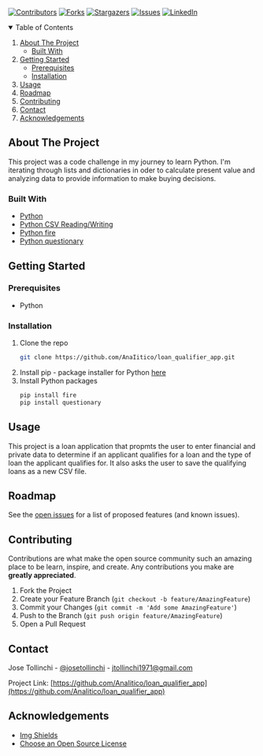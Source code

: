 
<!-- Find and Replace All [repo_name] -->
<!-- Replace [product-screenshot] [product-url] -->
<!-- Other Badgets https://naereen.github.io/badges/ -->
[![Contributors][contributors-shield]][contributors-url]
[![Forks][forks-shield]][forks-url]
[![Stargazers][stars-shield]][stars-url]
[![Issues][issues-shield]][issues-url]
[![LinkedIn][linkedin-shield]][linkedin-url]
<!-- [![License][license-shield]][license-url] -->


<!-- TABLE OF CONTENTS -->
<details open="open">
  <summary>Table of Contents</summary>
  <ol>
    <li>
      <a href="#about-the-project">About The Project</a>
      <ul>
        <li><a href="#built-with">Built With</a></li>
      </ul>
    </li>
    <li>
      <a href="#getting-started">Getting Started</a>
      <ul>
        <li><a href="#prerequisites">Prerequisites</a></li>
        <li><a href="#installation">Installation</a></li>
      </ul>
    </li>
    <li><a href="#usage">Usage</a></li>
    <li><a href="#roadmap">Roadmap</a></li>
    <li><a href="#contributing">Contributing</a></li>
	<!-- <li><a href="#license">License</a></li> -->
    <li><a href="#contact">Contact</a></li>
    <li><a href="#acknowledgements">Acknowledgements</a></li>
  </ol>
</details>

<!-- ABOUT THE PROJECT -->
## About The Project

This project was a code challenge in my journey to learn Python. I'm iterating through lists and dictionaries in oder to calculate present value and analyzing data to provide information to make buying decisions.

### Built With

<!-- This section should list any major frameworks that you built your project using. Leave any add-ons/plugins for the acknowledgements section. Here are a few examples. -->

* [Python](https://www.python.org/)
* [Python CSV Reading/Writing](https://docs.python.org/3/library/csv.html)
* [Python fire](https://pypi.org/project/fire/)
* [Python questionary](https://pypi.org/project/questionary/)

<!-- GETTING STARTED -->
## Getting Started

<!-- This is an example of how you may give instructions on setting up your project locally. To get a local copy up and running follow these simple example steps. -->

### Prerequisites

<!-- This is an example of how to list things you need to use the software and how to install them. -->
* Python

### Installation

1. Clone the repo
   ```sh
   git clone https://github.com/AnaIitico/loan_qualifier_app.git
   ```
2. Install pip - package installer for Python
   [here](https://pip.pypa.io/en/stable/installation/)
3. Install Python packages
   ```sh
   pip install fire
   pip install questionary
   ```

<!-- USAGE EXAMPLES -->
## Usage

<!-- Use this space to show useful examples of how a project can be used. Additional screenshots, code examples and demos work well in this space. You may also link to more resources. -->
This project is a loan application that propmts the user to enter financial and private data to determine if an applicant qualifies for a loan and the type of loan the applicant qualifies for. It also asks the user to save the qualifying loans as a new CSV file.

<!-- ROADMAP -->
## Roadmap

See the [open issues](https://github.com/AnaIitico/loan_qualifier_app/issues) for a list of proposed features (and known issues).

<!-- CONTRIBUTING -->
## Contributing

Contributions are what make the open source community such an amazing place to be learn, inspire, and create. Any contributions you make are **greatly appreciated**.

1. Fork the Project
2. Create your Feature Branch (`git checkout -b feature/AmazingFeature`)
3. Commit your Changes (`git commit -m 'Add some AmazingFeature'`)
4. Push to the Branch (`git push origin feature/AmazingFeature`)
5. Open a Pull Request

<!-- LICENSE -->
<!-- ## License

Distributed under the MIT License. See `LICENSE` for more information.
 -->

<!-- CONTACT -->
## Contact

Jose Tollinchi - [@josetollinchi][linkedin-url] - jtollinchi1971@gmail.com

Project Link: [https://github.com/AnaIitico/loan_qualifier_app](https://github.com/AnaIitico/loan_qualifier_app)

<!-- ACKNOWLEDGEMENTS -->
## Acknowledgements

* [Img Shields](https://shields.io)
* [Choose an Open Source License](https://choosealicense.com)

<!-- MARKDOWN LINKS & IMAGES -->
<!-- https://www.markdownguide.org/basic-syntax/#reference-style-links -->
[contributors-shield]: https://img.shields.io/github/contributors/AnaIitico/loan_qualifier_app.svg?style=for-the-badge
[contributors-url]: https://github.com/AnaIitico/loan_qualifier_app/graphs/contributors
[forks-shield]: https://img.shields.io/github/forks/AnaIitico/loan_qualifier_app.svg?style=for-the-badge
[forks-url]: https://github.com/AnaIitico/loan_qualifier_app/network/members
[stars-shield]: https://img.shields.io/github/stars/AnaIitico/loan_qualifier_app.svg?style=for-the-badge
[stars-url]: https://github.com/AnaIitico/loan_qualifier_app/stargazers
[issues-shield]: https://img.shields.io/github/issues/AnaIitico/loan_qualifier_app/network/members?style=for-the-badge
[issues-url]: https://github.com/AnaIitico/loan_qualifier_app/issues
<!-- [license-shield]: 
[license-url]:  -->
[linkedin-shield]: https://img.shields.io/badge/-LinkedIn-black.svg?style=for-the-badge&logo=linkedin&colorB=555
[linkedin-url]: https://www.linkedin.com/in/josetollinchi/
